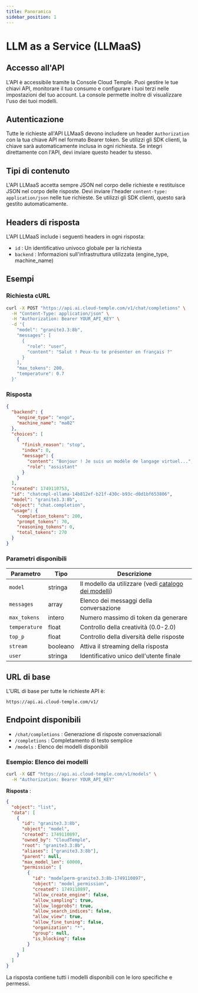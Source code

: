 ```yaml
---
title: Panoramica
sidebar_position: 1
---
```


# LLM as a Service (LLMaaS)

## Accesso all'API

L'API è accessibile tramite la Console Cloud Temple. Puoi gestire le tue chiavi API, monitorare il tuo consumo e configurare i tuoi terzi nelle impostazioni del tuo account. La console permette inoltre di visualizzare l'uso dei tuoi modelli.

## Autenticazione

Tutte le richieste all'API LLMaaS devono includere un header `Authorization` con la tua chiave API nel formato Bearer token. Se utilizzi gli SDK clienti, la chiave sarà automaticamente inclusa in ogni richiesta. Se integri direttamente con l'API, devi inviare questo header tu stesso.

## Tipi di contenuto

L'API LLMaaS accetta sempre JSON nel corpo delle richieste e restituisce JSON nel corpo delle risposte. Devi inviare l'header `content-type: application/json` nelle tue richieste. Se utilizzi gli SDK clienti, questo sarà gestito automaticamente.

## Headers di risposta

L'API LLMaaS include i seguenti headers in ogni risposta:

- `id` : Un identificativo univoco globale per la richiesta
- `backend` : Informazioni sull'infrastruttura utilizzata (engine_type, machine_name)

## Esempi

### Richiesta cURL
```bash
curl -X POST "https://api.ai.cloud-temple.com/v1/chat/completions" \
  -H "Content-Type: application/json" \
  -H "Authorization: Bearer YOUR_API_KEY" \
  -d '{
    "model": "granite3.3:8b",
    "messages": [
      {
        "role": "user", 
        "content": "Salut ! Peux-tu te présenter en français ?"
      }
    ],
    "max_tokens": 200,
    "temperature": 0.7
  }'
```

### Risposta
```json
{
  "backend": {
    "engine_type": "engo",
    "machine_name": "ma02"
  },
  "choices": [
    {
      "finish_reason": "stop",
      "index": 0,
      "message": {
        "content": "Bonjour ! Je suis un modèle de langage virtuel...",
        "role": "assistant"
      }
    }
  ],
  "created": 1749110753,
  "id": "chatcmpl-ollama-14b812ef-b21f-430c-b93c-d0d1bf653806",
  "model": "granite3.3:8b",
  "object": "chat.completion",
  "usage": {
    "completion_tokens": 200,
    "prompt_tokens": 70,
    "reasoning_tokens": 0,
    "total_tokens": 270
  }
}
```

### Parametri disponibili

| Parametro     | Tipo    | Descrizione                                                   |
| ------------- | ------- | ------------------------------------------------------------- |
| `model`       | stringa | Il modello da utilizzare (vedi [catalogo dei modelli](./models)) |
| `messages`    | array   | Elenco dei messaggi della conversazione                         |
| `max_tokens`  | intero  | Numero massimo di token da generare                            |
| `temperature` | float   | Controllo della creatività (0.0-2.0)                              |
| `top_p`       | float   | Controllo della diversità delle risposte                            |
| `stream`      | booleano | Attiva il streaming della risposta                             |
| `user`        | stringa | Identificativo unico dell'utente finale                     |

## URL di base

L'URL di base per tutte le richieste API è:
```
https://api.ai.cloud-temple.com/v1/
```

## Endpoint disponibili

- `/chat/completions` : Generazione di risposte conversazionali
- `/completions` : Completamento di testo semplice
- `/models` : Elenco dei modelli disponibili

### Esempio: Elenco dei modelli

```bash
curl -X GET "https://api.ai.cloud-temple.com/v1/models" \
  -H "Authorization: Bearer YOUR_API_KEY"
```

**Risposta** :
```json
{
  "object": "list",
  "data": [
    {
      "id": "granite3.3:8b",
      "object": "model",
      "created": 1749110897,
      "owned_by": "CloudTemple",
      "root": "granite3.3:8b",
      "aliases": ["granite3.3:8b"],
      "parent": null,
      "max_model_len": 60000,
      "permission": [
        {
          "id": "modelperm-granite3.3:8b-1749110897",
          "object": "model_permission",
          "created": 1749110897,
          "allow_create_engine": false,
          "allow_sampling": true,
          "allow_logprobs": true,
          "allow_search_indices": false,
          "allow_view": true,
          "allow_fine_tuning": false,
          "organization": "*",
          "group": null,
          "is_blocking": false
        }
      ]
    }
  ]
}
```

La risposta contiene tutti i modelli disponibili con le loro specifiche e permessi.